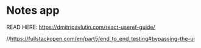 # Notes app

READ HERE: https://dmitripavlutin.com/react-useref-guide/

//https://fullstackopen.com/en/part5/end_to_end_testing#bypassing-the-ui